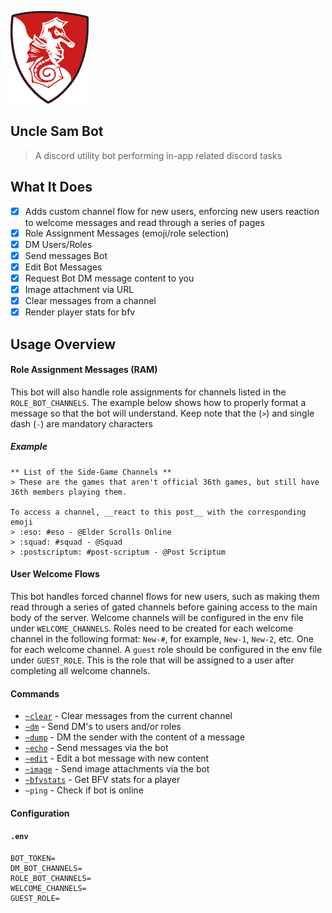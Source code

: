 ![Logo](docs/img/logo.png "Logo")

Uncle Sam Bot
---

> A discord utility bot performing in-app related discord tasks

What It Does
---

- [x] Adds custom channel flow for new users, enforcing new users reaction to welcome messages and read through a series of pages
- [x] Role Assignment Messages (emoji/role selection)
- [x] DM Users/Roles
- [x] Send messages Bot
- [x] Edit Bot Messages
- [x] Request Bot DM message content to you
- [x] Image attachment via URL
- [x] Clear messages from a channel
- [x] Render player stats for bfv

Usage Overview
---

#### Role Assignment Messages (RAM)
This bot will also handle role assignments for channels listed in the `ROLE_BOT_CHANNELS`.
The example below shows how to properly format a message so that the bot will understand.
Keep note that the (`>`) and single dash (`-`) are mandatory characters

##### Example

```
** List of the Side-Game Channels **
> These are the games that aren't official 36th games, but still have 36th members playing them.

To access a channel, __react to this post__ with the corresponding emoji
> :eso: #eso - @Elder Scrolls Online
> :squad: #squad - @Squad
> :postscriptum: #post-scriptum - @Post Scriptum
```

#### User Welcome Flows
This bot handles forced channel flows for new users, such as making them read through a series of gated channels
before gaining access to the main body of the server. Welcome channels will be configured in the env file under `WELCOME_CHANNELS`.
Roles need to be created for each welcome channel in the following format: `New-#`, for example, `New-1`, `New-2`, etc. One for each welcome channel.
A `guest` role should be configured in the env file under `GUEST_ROLE`. This is the role that will be assigned to a user after completing all welcome channels.

#### Commands

* [`~clear`](docs/commands/clear.md) - Clear messages from the current channel
* [`~dm`](docs/commands/dm.md) - Send DM's to users and/or roles
* [`~dump`](docs/commands/dump.md) - DM the sender with the content of a message
* [`~echo`](docs/commands/echo.md) - Send messages via the bot
* [`~edit`](docs/commands/edit.md) - Edit a bot message with new content
* [`~image`](docs/commands/echo.md) - Send image attachments via the bot
* [`~bfvstats`](docs/commands/bfvstats.md) - Get BFV stats for a player
* `~ping` - Check if bot is online

#### Configuration

#### `.env`

```
BOT_TOKEN=
DM_BOT_CHANNELS=
ROLE_BOT_CHANNELS=
WELCOME_CHANNELS=
GUEST_ROLE=
```
